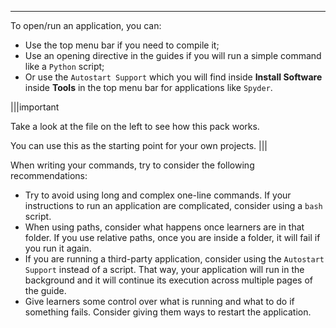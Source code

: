 -----

To open/run an application, you can:

- Use the top menu bar if you need to compile it;
- Use an opening directive in the guides if you will run a simple command like a `Python` script; 
- Or use the `Autostart Support` which you will find inside **Install Software** inside **Tools** in the top menu bar for applications like `Spyder`.


|||important

Take a look at the file on the left to see how this pack works.

You can use this as the starting point for your own projects.
|||

When writing your commands, try to consider the following recommendations: 

- Try to avoid using long and complex one-line commands. If your instructions to run an application are complicated, consider using a `bash` script.
- When using paths, consider what happens once learners are in that folder. If you use relative paths, once you are inside a folder, it will fail if you run it again. 
- If you are running a third-party application, consider using the `Autostart Support` instead of a script. That way, your application will run in the background and it will continue its execution across multiple pages of the guide.
- Give learners some control over what is running and what to do if something fails. Consider giving them ways to restart the application. 